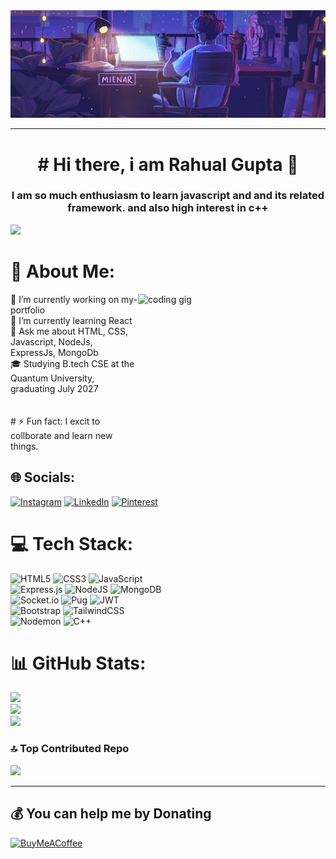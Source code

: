 
<img src="./code.gif" width="1000" />

___
<h1 align="center"># Hi there, i am Rahual Gupta 👋</h1>

<h3 align="center">I am so much enthusiasm to learn javascript and and its related framework. and also high interest in c++</h3>


[![](https://visitcount.itsvg.in/api?id=rahul-0407&icon=0&color=0)](https://visitcount.itsvg.in)



# 💫 About Me:
<img src="https://raw.githubusercontent.com/abhisheknaiidu/abhisheknaiidu/master/code.gif" alt="coding gig" align="right" height="250px" width="300px">
  🔭 I’m currently working on my-portfolio <br>  🌱 I’m currently learning React<br>  💬 Ask me about HTML, CSS, Javascript, NodeJs, ExpressJs, MongoDb<br>  🎓 Studying B.tech CSE at the Quantum University, graduating July 2027<br><br><br># ⚡ Fun fact: I excit to collborate and learn new things.




## 🌐 Socials:
[![Instagram](https://img.shields.io/badge/Instagram-%23E4405F.svg?logo=Instagram&logoColor=white)](https://instagram.com/_rahul_kumar.04) [![LinkedIn](https://img.shields.io/badge/LinkedIn-%230077B5.svg?logo=linkedin&logoColor=white)](https://linkedin.com/in/rahul-gupta-9761572a1) [![Pinterest](https://img.shields.io/badge/Pinterest-%23E60023.svg?logo=Pinterest&logoColor=white)](https://pinterest.com/rahulkr0407) 

# 💻 Tech Stack:
![HTML5](https://img.shields.io/badge/html5-%23E34F26.svg?style=for-the-badge&logo=html5&logoColor=white) ![CSS3](https://img.shields.io/badge/css3-%231572B6.svg?style=for-the-badge&logo=css3&logoColor=white) ![JavaScript](https://img.shields.io/badge/javascript-%23323330.svg?style=for-the-badge&logo=javascript&logoColor=%23F7DF1E) <br> ![Express.js](https://img.shields.io/badge/express.js-%23404d59.svg?style=for-the-badge&logo=express&logoColor=%2361DAFB) ![NodeJS](https://img.shields.io/badge/node.js-6DA55F?style=for-the-badge&logo=node.js&logoColor=white)  ![MongoDB](https://img.shields.io/badge/MongoDB-%234ea94b.svg?style=for-the-badge&logo=mongodb&logoColor=white) <br> ![Socket.io](https://img.shields.io/badge/Socket.io-black?style=for-the-badge&logo=socket.io&badgeColor=010101) ![Pug](https://img.shields.io/badge/Pug-FFF?style=for-the-badge&logo=pug&logoColor=A86454) ![JWT](https://img.shields.io/badge/JWT-black?style=for-the-badge&logo=JSON%20web%20tokens) <br>  ![Bootstrap](https://img.shields.io/badge/bootstrap-%238511FA.svg?style=for-the-badge&logo=bootstrap&logoColor=white)  ![TailwindCSS](https://img.shields.io/badge/tailwindcss-%2338B2AC.svg?style=for-the-badge&logo=tailwind-css&logoColor=white) <br> ![Nodemon](https://img.shields.io/badge/NODEMON-%23323330.svg?style=for-the-badge&logo=nodemon&logoColor=%BBDEAD)  ![C++](https://img.shields.io/badge/c++-%2300599C.svg?style=for-the-badge&logo=c%2B%2B&logoColor=white) 
# 📊 GitHub Stats:
![](https://github-readme-stats.vercel.app/api?username=rahul-0407&theme=radical&hide_border=false&include_all_commits=true&count_private=false)<br/>
![](https://github-readme-streak-stats.herokuapp.com/?user=rahul-0407&theme=radical&hide_border=false)<br/>
![](https://github-readme-stats.vercel.app/api/top-langs/?username=rahul-0407&theme=radical&hide_border=false&include_all_commits=true&count_private=false&layout=compact)

### 🔝 Top Contributed Repo
![](https://github-contributor-stats.vercel.app/api?username=rahul-0407&limit=5&theme=radical&combine_all_yearly_contributions=true)

---

## 💰 You can help me by Donating
  [![BuyMeACoffee](https://img.shields.io/badge/Buy%20Me%20a%20Coffee-ffdd00?style=for-the-badge&logo=buy-me-a-coffee&logoColor=black)](https://buymeacoffee.com/rahul0407) 


<!-- Proudly created with GPRM ( https://gprm.itsvg.in ) -->
